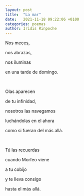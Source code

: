 ```yaml
---
layout: post
title:  "La mar"
date:   2021-11-18 09:22:06 +0100
categories: poemas
author: Iridis Rinpoche
---
```



Nos meces,

nos abrazas,

nos iluminas

en una tarde de domingo.

<br>

Olas aparecen

de tu infinidad,

nosotros las navegamos

luchándolas en el ahora

como si fueran del más allá.

<br>

Tú las recuerdas

cuando Morfeo viene

a tu cobijo

y te lleva consigo

hasta el más allá.